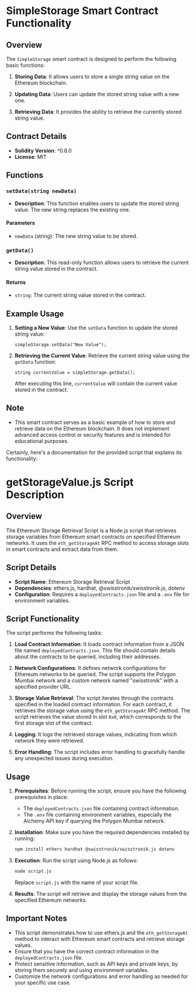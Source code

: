 
# SimpleStorage Smart Contract Functionality

## Overview

The `SimpleStorage` smart contract is designed to perform the following basic functions:

1. **Storing Data**: It allows users to store a single string value on the Ethereum blockchain.

2. **Updating Data**: Users can update the stored string value with a new one.

3. **Retrieving Data**: It provides the ability to retrieve the currently stored string value.

## Contract Details

- **Solidity Version**: ^0.8.0
- **License**: MIT

## Functions

### `setData(string newData)`

- **Description**: This function enables users to update the stored string value. The new string replaces the existing one.

#### Parameters

- `newData` (string): The new string value to be stored.

### `getData()`

- **Description**: This read-only function allows users to retrieve the current string value stored in the contract.

#### Returns

- `string`: The current string value stored in the contract.

## Example Usage

1. **Setting a New Value**: Use the `setData` function to update the stored string value:

   ```solidity
   simpleStorage.setData("New Value");
   ```

2. **Retrieving the Current Value**: Retrieve the current string value using the `getData` function:

   ```solidity
   string currentValue = simpleStorage.getData();
   ```

   After executing this line, `currentValue` will contain the current value stored in the contract.

## Note

- This smart contract serves as a basic example of how to store and retrieve data on the Ethereum blockchain. It does not implement advanced access control or security features and is intended for educational purposes.

Certainly, here's a documentation for the provided script that explains its functionality:

# getStorageValue.js Script Description

## Overview

The Ethereum Storage Retrieval Script is a Node.js script that retrieves storage variables from Ethereum smart contracts on specified Ethereum networks. It uses the `eth_getStorageAt` RPC method to access storage slots in smart contracts and extract data from them.

## Script Details

- **Script Name**: Ethereum Storage Retrieval Script
- **Dependencies**: ethers.js, hardhat, @swisstronik/swisstronik.js, dotenv
- **Configuration**: Requires a `deployedContracts.json` file and a `.env` file for environment variables.

## Script Functionality

The script performs the following tasks:

1. **Load Contract Information**: It loads contract information from a JSON file named `deployedContracts.json`. This file should contain details about the contracts to be queried, including their addresses.

2. **Network Configurations**: It defines network configurations for Ethereum networks to be queried. The script supports the Polygon Mumbai network and a custom network named "swisstronik" with a specified provider URL.

3. **Storage Value Retrieval**: The script iterates through the contracts specified in the loaded contract information. For each contract, it retrieves the storage value using the `eth_getStorageAt` RPC method. The script retrieves the value stored in slot `0x0`, which corresponds to the first storage slot of the contract.

4. **Logging**: It logs the retrieved storage values, indicating from which network they were retrieved.

5. **Error Handling**: The script includes error handling to gracefully handle any unexpected issues during execution.

## Usage

1. **Prerequisites**: Before running the script, ensure you have the following prerequisites in place:
   - The `deployedContracts.json` file containing contract information.
   - The `.env` file containing environment variables, especially the Alchemy API key if querying the Polygon Mumbai network.

2. **Installation**: Make sure you have the required dependencies installed by running:
   ```bash
   npm install ethers hardhat @swisstronik/swisstronik.js dotenv
   ```

3. **Execution**: Run the script using Node.js as follows:
   ```bash
   node script.js
   ```
   Replace `script.js` with the name of your script file.

4. **Results**: The script will retrieve and display the storage values from the specified Ethereum networks.

## Important Notes

- This script demonstrates how to use ethers.js and the `eth_getStorageAt` method to interact with Ethereum smart contracts and retrieve storage values.
- Ensure that you have the correct contract information in the `deployedContracts.json` file.
- Protect sensitive information, such as API keys and private keys, by storing them securely and using environment variables.
- Customize the network configurations and error handling as needed for your specific use case.
